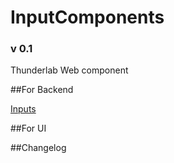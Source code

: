 # InputComponents
### v 0.1
Thunderlab Web component

##For Backend

[Inputs](https://github.com/ThunderID/ThunderComponents/blob/master/Contracts/Backend/Inputs.mdown)

##For UI

##Changelog
